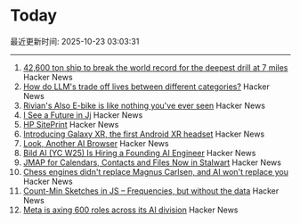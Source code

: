 # Today

最近更新时间: 2025-10-23 03:03:31

--- 
1. [42,600 ton ship to break the world record for the deepest drill at 7 miles](https://blog.bostonorganics.com/chinas-42600-ton-meng-xiang-aims-drill-7-miles-deep-breaking-records/) Hacker News
2. [How do LLM's trade off lives between different categories?](https://arctotherium.substack.com/p/llm-exchange-rates-updated) Hacker News
3. [Rivian's Also E-bike is like nothing you've ever seen](https://www.theverge.com/news/804157/rivian-tm-b-electric-bike-price-specs-helmet-quad) Hacker News
4. [I See a Future in Jj](https://steveklabnik.com/writing/i-see-a-future-in-jj/) Hacker News
5. [HP SitePrint](https://www.hp.com/us-en/printers/site-print/layout-robot.html) Hacker News
6. [Introducing Galaxy XR, the first Android XR headset](https://blog.google/products/android/samsung-galaxy-xr/) Hacker News
7. [Look, Another AI Browser](https://manuelmoreale.com/thoughts/look-another-ai-browser) Hacker News
8. [Bild AI (YC W25) Is Hiring a Founding AI Engineer](https://www.ycombinator.com/companies/bild-ai/jobs/m2ilR5L-founding-engineer-applied-ai) Hacker News
9. [JMAP for Calendars, Contacts and Files Now in Stalwart](https://stalw.art/blog/jmap-collaboration/) Hacker News
10. [Chess engines didn't replace Magnus Carlsen, and AI won't replace you](https://coding-with-ai.dev/posts/use-ai-like-magnus-carlsen/) Hacker News
11. [Count-Min Sketches in JS – Frequencies, but without the data](https://www.instantdb.com/essays/count_min_sketch) Hacker News
12. [Meta is axing 600 roles across its AI division](https://www.theverge.com/news/804253/meta-ai-research-layoffs-fair-superintelligence) Hacker News
